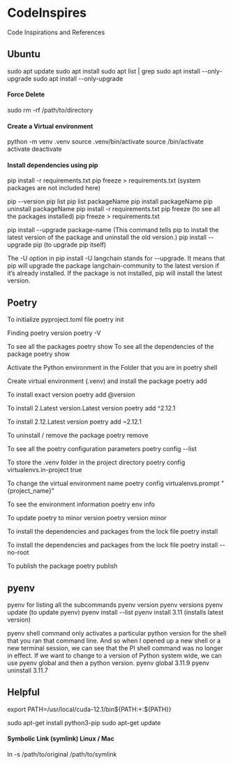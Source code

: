 # CodeInspires
Code Inspirations and References

## Ubuntu
sudo apt update
sudo apt install <package name>
sudo apt list | grep <package name>
sudo apt install --only-upgrade <package name>
sudo apt install --only-upgrade <package-name1> <package-name2> <package-name3>

#### Force Delete
sudo rm -rf /path/to/directory

#### Create a Virtual environment
python -m venv .venv
source .venv/bin/activate
source <virtual environment name>/bin/activate
activate
deactivate

#### Install dependencies using pip
pip install -r requirements.txt
pip freeze > requirements.txt (system packages are not included here)

pip --version
pip list
pip list packageName
pip install packageName
pip uninstall packageName
pip install -r requirements.txt
pip freeze (to see all the packages installed)
pip freeze > requirements.txt

pip install --upgrade package-name  (This command tells pip to install the latest version of the package and uninstall the old version.)
pip install --upgrade pip   (to upgrade pip itself)

The -U option in pip install -U langchain stands for --upgrade. It means that pip will upgrade the package langchain-community to the latest version if it’s already installed. If the package is not installed, pip will install the latest version.

## Poetry
To initialize pyproject.toml file
poetry init

Finding poetry version
poetry -V

To see all the packages
poetry show
To see all the dependencies of the package
poetry show <package name>

Activate the Python environment in the Folder that you are in
poetry  shell

Create virtual environment (.venv) and install the package
poetry add <package name>

To install exact version
poetry add <package name>@version

To install 2.Latest version.Latest version
poetry add <package name>^2.12.1

To install 2.12.Latest version
poetry add <package name>~2.12.1

To uninstall / remove the package
poetry remove <package name>

To see all the poetry configuration parameters
poetry config --list

To store the .venv folder in the project directory
poetry config virtualenvs.in-project true

To change the virtual environment name
poetry config virtualenvs.prompt "{project_name}"

To see the environment information
poetry env info

To update poetry to minor version
poetry version minor

To install the dependencies and packages from the lock file
poetry install

To install the dependencies and packages from the lock file
poetry install --no-root

To publish the package
poetry publish

## pyenv
pyenv for listing all the subcommands
pyenv version
pyenv versions
pyenv update (to update pyenv)
pyenv install --list
pyenv install 3.11 (installs latest version)

pyenv shell command only activates a particular python version for the shell that you ran that command line. And so when I opened up a new shell or a new terminal session, we can see that the PI shell command was no longer in effect. If we want to change to a version of Python system wide, we can use pyenv global and then a python version.
pyenv global 3.11.9
pyenv uninstall 3.11.7

## Helpful
export PATH=/usr/local/cuda-12.1/bin${PATH:+:${PATH}}

sudo apt-get install python3-pip
sudo apt-get update

#### Symbolic Link (symlink) Linux / Mac
ln -s /path/to/original /path/to/symlink
